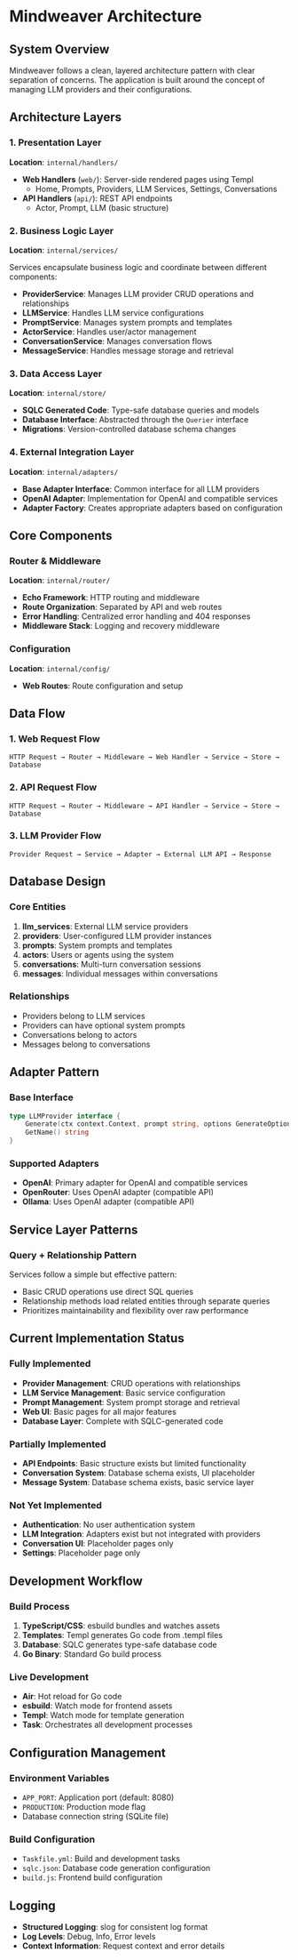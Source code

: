 # Mindweaver Architecture

## System Overview

Mindweaver follows a clean, layered architecture pattern with clear separation of concerns. The application is built around the concept of managing LLM providers and their configurations.

## Architecture Layers

### 1. Presentation Layer
**Location**: `internal/handlers/`

- **Web Handlers** (`web/`): Server-side rendered pages using Templ
  - Home, Prompts, Providers, LLM Services, Settings, Conversations
- **API Handlers** (`api/`): REST API endpoints
  - Actor, Prompt, LLM (basic structure)

### 2. Business Logic Layer
**Location**: `internal/services/`

Services encapsulate business logic and coordinate between different components:

- **ProviderService**: Manages LLM provider CRUD operations and relationships
- **LLMService**: Handles LLM service configurations
- **PromptService**: Manages system prompts and templates
- **ActorService**: Handles user/actor management
- **ConversationService**: Manages conversation flows
- **MessageService**: Handles message storage and retrieval

### 3. Data Access Layer
**Location**: `internal/store/`

- **SQLC Generated Code**: Type-safe database queries and models
- **Database Interface**: Abstracted through the `Querier` interface
- **Migrations**: Version-controlled database schema changes

### 4. External Integration Layer
**Location**: `internal/adapters/`

- **Base Adapter Interface**: Common interface for all LLM providers
- **OpenAI Adapter**: Implementation for OpenAI and compatible services
- **Adapter Factory**: Creates appropriate adapters based on configuration

## Core Components

### Router & Middleware
**Location**: `internal/router/`

- **Echo Framework**: HTTP routing and middleware
- **Route Organization**: Separated by API and web routes
- **Error Handling**: Centralized error handling and 404 responses
- **Middleware Stack**: Logging and recovery middleware

### Configuration
**Location**: `internal/config/`

- **Web Routes**: Route configuration and setup

## Data Flow

### 1. Web Request Flow
```
HTTP Request → Router → Middleware → Web Handler → Service → Store → Database
```

### 2. API Request Flow
```
HTTP Request → Router → Middleware → API Handler → Service → Store → Database
```

### 3. LLM Provider Flow
```
Provider Request → Service → Adapter → External LLM API → Response
```

## Database Design

### Core Entities

1. **llm_services**: External LLM service providers
2. **providers**: User-configured LLM provider instances
3. **prompts**: System prompts and templates
4. **actors**: Users or agents using the system
5. **conversations**: Multi-turn conversation sessions
6. **messages**: Individual messages within conversations

### Relationships
- Providers belong to LLM services
- Providers can have optional system prompts
- Conversations belong to actors
- Messages belong to conversations

## Adapter Pattern

### Base Interface
```go
type LLMProvider interface {
    Generate(ctx context.Context, prompt string, options GenerateOptions) (*GenerateResponse, error)
    GetName() string
}
```

### Supported Adapters
- **OpenAI**: Primary adapter for OpenAI and compatible services
- **OpenRouter**: Uses OpenAI adapter (compatible API)
- **Ollama**: Uses OpenAI adapter (compatible API)

## Service Layer Patterns

### Query + Relationship Pattern
Services follow a simple but effective pattern:
- Basic CRUD operations use direct SQL queries
- Relationship methods load related entities through separate queries
- Prioritizes maintainability and flexibility over raw performance

## Current Implementation Status

### Fully Implemented
- **Provider Management**: CRUD operations with relationships
- **LLM Service Management**: Basic service configuration
- **Prompt Management**: System prompt storage and retrieval
- **Web UI**: Basic pages for all major features
- **Database Layer**: Complete with SQLC-generated code

### Partially Implemented
- **API Endpoints**: Basic structure exists but limited functionality
- **Conversation System**: Database schema exists, UI placeholder
- **Message System**: Database schema exists, basic service layer

### Not Yet Implemented
- **Authentication**: No user authentication system
- **LLM Integration**: Adapters exist but not integrated with providers
- **Conversation UI**: Placeholder pages only
- **Settings**: Placeholder page only

## Development Workflow

### Build Process
1. **TypeScript/CSS**: esbuild bundles and watches assets
2. **Templates**: Templ generates Go code from .templ files
3. **Database**: SQLC generates type-safe database code
4. **Go Binary**: Standard Go build process

### Live Development
- **Air**: Hot reload for Go code
- **esbuild**: Watch mode for frontend assets
- **Templ**: Watch mode for template generation
- **Task**: Orchestrates all development processes

## Configuration Management

### Environment Variables
- `APP_PORT`: Application port (default: 8080)
- `PRODUCTION`: Production mode flag
- Database connection string (SQLite file)

### Build Configuration
- `Taskfile.yml`: Build and development tasks
- `sqlc.json`: Database code generation configuration
- `build.js`: Frontend build configuration

## Logging

- **Structured Logging**: slog for consistent log format
- **Log Levels**: Debug, Info, Error levels
- **Context Information**: Request context and error details
